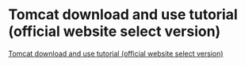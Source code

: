 # Tomcat download and use tutorial (official website select version)
[Tomcat download and use tutorial (official website select version)](https://aiwithcloud.com/2022/09/15/tomcat_download_and_use_tutorial_official_website_select_version/)